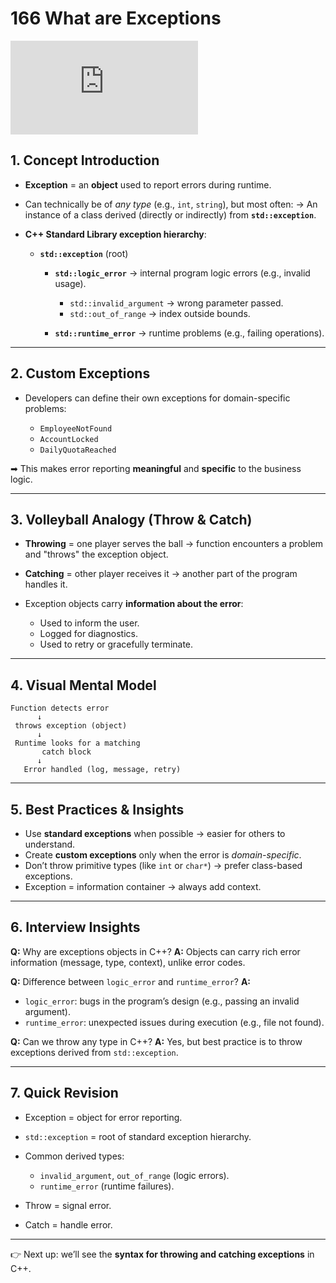 # 166 What are Exceptions

<div class="video-wrapper">
  <iframe src="https://www.youtube.com/embed/-sdXTs-E0ls?si=_fJc0byriddz4QXR"
          title="YouTube video player" 
          frameborder="0" 
          allow="accelerometer; autoplay; clipboard-write; encrypted-media; gyroscope; picture-in-picture; web-share" 
          allowfullscreen>
  </iframe>
</div>

## 1. Concept Introduction

* **Exception** = an **object** used to report errors during runtime.

* Can technically be of *any type* (e.g., `int`, `string`), but most often:
  → An instance of a class derived (directly or indirectly) from **`std::exception`**.

* **C++ Standard Library exception hierarchy**:

  * **`std::exception`** (root)

    * **`std::logic_error`** → internal program logic errors (e.g., invalid usage).

      * `std::invalid_argument` → wrong parameter passed.
      * `std::out_of_range` → index outside bounds.
    * **`std::runtime_error`** → runtime problems (e.g., failing operations).

---

## 2. Custom Exceptions

* Developers can define their own exceptions for domain-specific problems:

  * `EmployeeNotFound`
  * `AccountLocked`
  * `DailyQuotaReached`

➡ This makes error reporting **meaningful** and **specific** to the business logic.

---

## 3. Volleyball Analogy (Throw & Catch)

* **Throwing** = one player serves the ball → function encounters a problem and "throws" the exception object.

* **Catching** = other player receives it → another part of the program handles it.

* Exception objects carry **information about the error**:

  * Used to inform the user.
  * Logged for diagnostics.
  * Used to retry or gracefully terminate.

---

## 4. Visual Mental Model

```
Function detects error
      ↓
 throws exception (object)
      ↓
 Runtime looks for a matching
       catch block
      ↓
   Error handled (log, message, retry)
```

---

## 5. Best Practices & Insights

* Use **standard exceptions** when possible → easier for others to understand.
* Create **custom exceptions** only when the error is *domain-specific*.
* Don’t throw primitive types (like `int` or `char*`) → prefer class-based exceptions.
* Exception = information container → always add context.

---

## 6. Interview Insights

**Q:** Why are exceptions objects in C++?
**A:** Objects can carry rich error information (message, type, context), unlike error codes.

**Q:** Difference between `logic_error` and `runtime_error`?
**A:**

* `logic_error`: bugs in the program’s design (e.g., passing an invalid argument).
* `runtime_error`: unexpected issues during execution (e.g., file not found).

**Q:** Can we throw any type in C++?
**A:** Yes, but best practice is to throw exceptions derived from `std::exception`.

---

## 7. Quick Revision

* Exception = object for error reporting.
* `std::exception` = root of standard exception hierarchy.
* Common derived types:

  * `invalid_argument`, `out_of_range` (logic errors).
  * `runtime_error` (runtime failures).
* Throw = signal error.
* Catch = handle error.

---

👉 Next up: we’ll see the **syntax for throwing and catching exceptions** in C++.